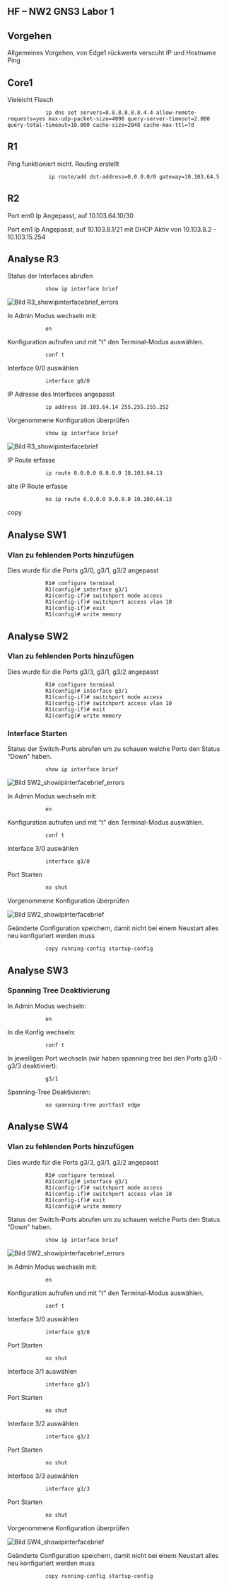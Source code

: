 ## HF – NW2 GNS3 Labor 1

## Vorgehen

<p>Allgemeines Vorgehen, von Edge1 rückwerts verscuht IP und Hostname Ping</p> 

## Core1

<p>Vieleicht Flasch</p>

                ip dns set servers=8.8.8.8,8.8.4.4 allow-remote-requests=yes max-udp-packet-size=4096 query-server-timeout=2.000 query-total-timeout=10.000 cache-size=2048 cache-max-ttl=7d

## R1

<p>Ping funktioniert nicht. Routing erstellt</p>

                 ip route/add dst-address=0.0.0.0/0 gateway=10.103.64.5


## R2

<p>Port em0 Ip Angepasst, auf 10.103.64.10/30</p>

<p>Port em1 Ip Angepasst, auf 10.103.8.1/21 mit DHCP Aktiv von 10.103.8.2 - 10.103.15.254</p>




## Analyse R3

<p>Status der Interfaces abrufen</p>

                show ip interface brief

![Bild R3_showipinterfacebrief_errors](Bilder/R3_showipinterfacebrief_errors.png)

<p>In Admin Modus wechseln mit:</p>

                en

<p>Konfiguration aufrufen und mit "t" den Terminal-Modus auswählen.</p>

                conf t

<p>Interface 0/0 auswählen</p>

                interface g0/0

<p>IP Adresse des Interfaces angepasst</p>

                ip address 10.103.64.14 255.255.255.252

<p>Vorgenommene Konfiguration überprüfen</p>

                show ip interface brief

![Bild R3_showipinterfacebrief](Bilder/R3_showipinterfacebrief.png)

<p>IP Route erfasse</p>

                ip route 0.0.0.0 0.0.0.0 10.103.64.13

<p>alte IP Route erfasse</p>

                no ip route 0.0.0.0 0.0.0.0 10.100.64.13

copy
## Analyse SW1

### Vlan zu fehlenden Ports hinzufügen

<p>Dies wurde für die Ports g3/0, g3/1, g3/2 angepasst</p>


                R1# configure terminal
                R1(config)# interface g3/1
                R1(config-if)# switchport mode access
                R1(config-if)# switchport access vlan 10
                R1(config-if)# exit
                R1(config)# write memory

## Analyse SW2

### Vlan zu fehlenden Ports hinzufügen

<p>Dies wurde für die Ports g3/3, g3/1, g3/2 angepasst</p>


                R1# configure terminal
                R1(config)# interface g3/1
                R1(config-if)# switchport mode access
                R1(config-if)# switchport access vlan 10
                R1(config-if)# exit
                R1(config)# write memory

### Interface Starten

<p>Status der Switch-Ports abrufen um zu schauen welche Ports den Status "Down" haben.</p>

                show ip interface brief

![Bild SW2_showipinterfacebrief_errors](Bilder/SW2_showipinterfacebrief_errors.png)

<p>In Admin Modus wechseln mit:</p>

                en

<p>Konfiguration aufrufen und mit "t" den Terminal-Modus auswählen.</p>

                conf t

<p>Interface 3/0 auswählen</p>

                interface g3/0

<p>Port Starten</p>

                no shut

<p>Vorgenommene Konfiguration überprüfen</p>

![Bild SW2_showipinterfacebrief](Bilder/SW2_showipinterfacebrief.png)

<p>Geänderte Configuration speichern, damit nicht bei einem Neustart alles neu konfiguriert werden muss </p>

                copy running-config startup-config

## Analyse SW3

### Spanning Tree Deaktivierung

<p>In Admin Modus wechseln: </p>

                en
                
<p>In die Konfig wechseln: </p>

                conf t
                
<p>In jeweiligen Port wechseln (wir haben spanning tree bei den Ports g3/0 - g3/3 deaktiviert): </p>

                g3/1
                
<p>Spanning-Tree Deaktivieren: </p>

                no spanning-tree portfast edge

<p> </p>




## Analyse SW4

### Vlan zu fehlenden Ports hinzufügen

<p>Dies wurde für die Ports g3/3, g3/1, g3/2 angepasst</p>


                R1# configure terminal
                R1(config)# interface g3/1
                R1(config-if)# switchport mode access
                R1(config-if)# switchport access vlan 10
                R1(config-if)# exit
                R1(config)# write memory

<p> Status der Switch-Ports abrufen um zu schauen welche Ports den Status "Down" haben.</p>

                show ip interface brief

![Bild SW2_showipinterfacebrief_errors](Bilder/SW4_showipinterfacebrief_errors.png)

<p>In Admin Modus wechseln mit:</p>

                en

<p>Konfiguration aufrufen und mit "t" den Terminal-Modus auswählen.</p>

                conf t

<p>Interface 3/0 auswählen</p>

                interface g3/0

<p>Port Starten</p>

                no shut

<p>Interface 3/1 auswählen</p>

                interface g3/1

<p>Port Starten</p>

                no shut

<p>Interface 3/2 auswählen</p>

                interface g3/2

<p>Port Starten</p>

                no shut

<p>Interface 3/3 auswählen</p>

                interface g3/3

<p>Port Starten</p>

                no shut
                
<p>Vorgenommene Konfiguration überprüfen</p>

![Bild SW4_showipinterfacebrief](Bilder/SW4_showipinterfacebrief.png)

<p>Geänderte Configuration speichern, damit nicht bei einem Neustart alles neu konfiguriert werden muss </p>

                copy running-config startup-config
